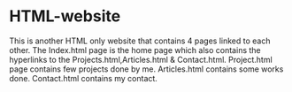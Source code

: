 # HTML-website
This is another HTML only website that contains 4 pages linked to each other.
The Index.html page is the home page which also contains the hyperlinks to the Projects.html,Articles.html & Contact.html.
Project.html page contains few projects done by me.
Articles.html contains some works done.
Contact.html contains my contact.
